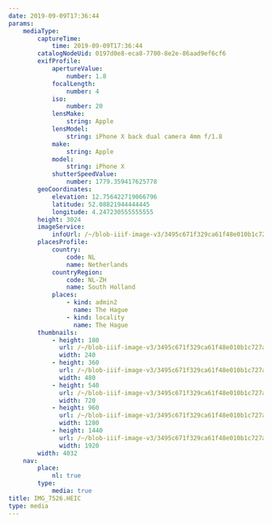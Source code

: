 ```yaml
---
date: 2019-09-09T17:36:44
params:
    mediaType:
        captureTime:
            time: 2019-09-09T17:36:44
        catalogNodeUid: 0197d0e8-eca8-7700-8e2e-86aad9ef6cf6
        exifProfile:
            apertureValue:
                number: 1.8
            focalLength:
                number: 4
            iso:
                number: 20
            lensMake:
                string: Apple
            lensModel:
                string: iPhone X back dual camera 4mm f/1.8
            make:
                string: Apple
            model:
                string: iPhone X
            shutterSpeedValue:
                number: 1779.359417625778
        geoCoordinates:
            elevation: 12.756422719066796
            latitude: 52.08821944444445
            longitude: 4.247230555555555
        height: 3024
        imageService:
            infoUrl: /~/blob-iiif-image-v3/3495c671f329ca61f48e010b1c727a5e7705bffb1e7e58bc8f144505ef2bc9da/info.json
        placesProfile:
            country:
                code: NL
                name: Netherlands
            countryRegion:
                code: NL-ZH
                name: South Holland
            places:
                - kind: admin2
                  name: The Hague
                - kind: locality
                  name: The Hague
        thumbnails:
            - height: 180
              url: /~/blob-iiif-image-v3/3495c671f329ca61f48e010b1c727a5e7705bffb1e7e58bc8f144505ef2bc9da/full/240%2C180/0/default.jpg
              width: 240
            - height: 360
              url: /~/blob-iiif-image-v3/3495c671f329ca61f48e010b1c727a5e7705bffb1e7e58bc8f144505ef2bc9da/full/480%2C360/0/default.jpg
              width: 480
            - height: 540
              url: /~/blob-iiif-image-v3/3495c671f329ca61f48e010b1c727a5e7705bffb1e7e58bc8f144505ef2bc9da/full/720%2C540/0/default.jpg
              width: 720
            - height: 960
              url: /~/blob-iiif-image-v3/3495c671f329ca61f48e010b1c727a5e7705bffb1e7e58bc8f144505ef2bc9da/full/1280%2C960/0/default.jpg
              width: 1280
            - height: 1440
              url: /~/blob-iiif-image-v3/3495c671f329ca61f48e010b1c727a5e7705bffb1e7e58bc8f144505ef2bc9da/full/1920%2C1440/0/default.jpg
              width: 1920
        width: 4032
    nav:
        place:
            nl: true
        type:
            media: true
title: IMG_7526.HEIC
type: media
---
```

